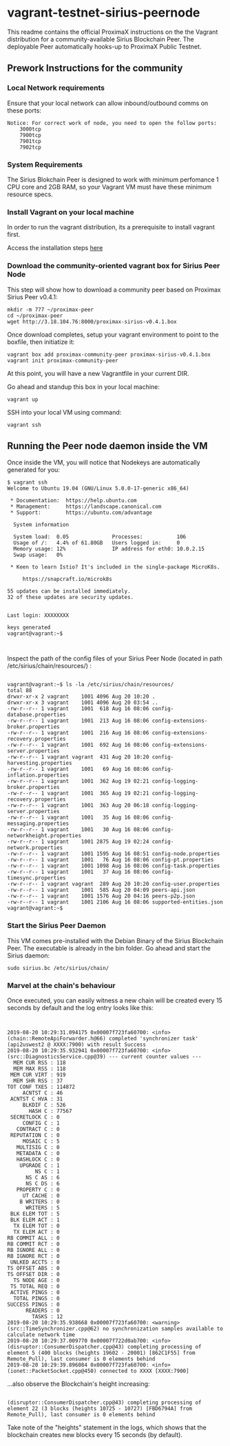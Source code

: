 # vagrant-testnet-sirius-peernode
This readme contains the official ProximaX instructions on the the Vagrant distribution for a community-available Sirius Blockchain Peer.  The deployable  Peer automatically hooks-up to ProximaX Public Testnet.

## Prework Instructions for the community


### Local Network requirements
Ensure that your local network can allow inbound/outbound comms on these ports:
```
Notice: For correct work of node, you need to open the follow ports:
    3000tcp
    7900tcp
    7901tcp
    7902tcp
```


### System Requirements
The Sirius Blokchain Peer is designed to work with minimum perfomance 1 CPU core and 2GB RAM, so your Vagrant VM must have these minimum resource specs.

### Install Vagrant on your local machine
In order to run the vagrant distribution, its a prerequisite to install vagrant first.

Access the installation steps [here](https://www.vagrantup.com/intro/getting-started/install.html)

### Download the community-oriented vagrant box for Sirius Peer Node
This step will show how to download a community peer based on Proximax Sirius Peer v0.4.1:

```
mkdir -m 777 ~/proximax-peer
cd ~/proximax-peer
wget http://3.18.104.76:8000/proximax-sirius-v0.4.1.box
```


Once download completes, setup your vagrant environment to point to the boxfile, then initiatize it:
```
vagrant box add proximax-community-peer proximax-sirius-v0.4.1.box
vagrant init proximax-community-peer
```

At this point, you will have a new Vagrantfile in your current DIR.


Go ahead and standup this box in your local machine:
```
vagrant up
```

SSH into your local VM using command:
```
vagrant ssh
```



## Running the Peer node daemon inside the VM


Once inside the VM, you will notice that Nodekeys are automatically generated for you:
```
$ vagrant ssh
Welcome to Ubuntu 19.04 (GNU/Linux 5.0.0-17-generic x86_64)

 * Documentation:  https://help.ubuntu.com
 * Management:     https://landscape.canonical.com
 * Support:        https://ubuntu.com/advantage

  System information 
  
  System load:  0.05              Processes:           106
  Usage of /:   4.4% of 61.80GB   Users logged in:     0
  Memory usage: 12%               IP address for eth0: 10.0.2.15
  Swap usage:   0%

 * Keen to learn Istio? It's included in the single-package MicroK8s.

     https://snapcraft.io/microk8s

55 updates can be installed immediately.
32 of these updates are security updates.


Last login: XXXXXXXX

keys generated
vagrant@vagrant:~$ 



```

Inspect the path of the config files of your Sirius Peer Node (located in path /etc/sirius/chain/resources/) :
```

vagrant@vagrant:~$ ls -la /etc/sirius/chain/resources/
total 88
drwxr-xr-x 2 vagrant    1001 4096 Aug 20 10:20 .
drwxr-xr-x 3 vagrant    1001 4096 Aug 20 03:54 ..
-rw-r--r-- 1 vagrant    1001  618 Aug 16 08:06 config-database.properties
-rw-r--r-- 1 vagrant    1001  213 Aug 16 08:06 config-extensions-broker.properties
-rw-r--r-- 1 vagrant    1001  216 Aug 16 08:06 config-extensions-recovery.properties
-rw-r--r-- 1 vagrant    1001  692 Aug 16 08:06 config-extensions-server.properties
-rw-r--r-- 1 vagrant vagrant  431 Aug 20 10:20 config-harvesting.properties
-rw-r--r-- 1 vagrant    1001   69 Aug 16 08:06 config-inflation.properties
-rw-r--r-- 1 vagrant    1001  362 Aug 19 02:21 config-logging-broker.properties
-rw-r--r-- 1 vagrant    1001  365 Aug 19 02:21 config-logging-recovery.properties
-rw-r--r-- 1 vagrant    1001  363 Aug 20 06:18 config-logging-server.properties
-rw-r--r-- 1 vagrant    1001   35 Aug 16 08:06 config-messaging.properties
-rw-r--r-- 1 vagrant    1001   30 Aug 16 08:06 config-networkheight.properties
-rw-r--r-- 1 vagrant    1001 2875 Aug 19 02:24 config-network.properties
-rw-r--r-- 1 vagrant    1001 1595 Aug 16 08:51 config-node.properties
-rw-r--r-- 1 vagrant    1001   76 Aug 16 08:06 config-pt.properties
-rw-r--r-- 1 vagrant    1001 1098 Aug 16 08:06 config-task.properties
-rw-r--r-- 1 vagrant    1001   37 Aug 16 08:06 config-timesync.properties
-rw-r--r-- 1 vagrant vagrant  289 Aug 20 10:20 config-user.properties
-rw-r--r-- 1 vagrant    1001  585 Aug 20 04:09 peers-api.json
-rw-r--r-- 1 vagrant    1001 1576 Aug 20 04:16 peers-p2p.json
-rw-r--r-- 1 vagrant    1001 2106 Aug 16 08:06 supported-entities.json
vagrant@vagrant:~$ 

```







### Start the Sirius Peer Daemon
This VM comes pre-installed with the Debian Binary of the Sirius Blockchain Peer.  The executable is already in the bin folder.  Go ahead and start the Sirius daemon:

```
sudo sirius.bc /etc/sirius/chain/
```









### Marvel at the chain's behaviour
Once executed, you can easily witness a new chain will be created every 15 seconds by default and the log entry looks like this:
```


2019-08-20 10:29:31.094175 0x00007f723fa60700: <info> (chain::RemoteApiForwarder.h@66) completed 'synchronizer task' (api2uswest2 @ XXXX:7900) with result Success 
2019-08-20 10:29:35.932941 0x00007f723fa60700: <info> (src::DiagnosticsService.cpp@39) --- current counter values ---
  MEM CUR RSS : 118
  MEM MAX RSS : 118
 MEM CUR VIRT : 919
  MEM SHR RSS : 37
TOT CONF TXES : 114872
     ACNTST C : 46
 ACNTST C HVA : 31
     BLKDIF C : 526
       HASH C : 77567
 SECRETLOCK C : 0
     CONFIG C : 1
   CONTRACT C : 0
 REPUTATION C : 0
     MOSAIC C : 5
   MULTISIG C : 0
   METADATA C : 0
   HASHLOCK C : 0
    UPGRADE C : 1
         NS C : 1
      NS C AS : 6
      NS C DS : 6
   PROPERTY C : 0
     UT CACHE : 0
    B WRITERS : 0
      WRITERS : 5
 BLK ELEM TOT : 5
 BLK ELEM ACT : 1
  TX ELEM TOT : 0
  TX ELEM ACT : 0
RB COMMIT ALL : 0
RB COMMIT RCT : 0
RB IGNORE ALL : 0
RB IGNORE RCT : 0
 UNLKED ACCTS : 0
TS OFFSET ABS : 0
TS OFFSET DIR : 0
  TS NODE AGE : 0
 TS TOTAL REQ : 0
 ACTIVE PINGS : 0
  TOTAL PINGS : 0
SUCCESS PINGS : 0
      READERS : 0
        TASKS : 12 
2019-08-20 10:29:35.938668 0x00007f723fa60700: <warning> (src::TimeSynchronizer.cpp@62) no synchronization samples available to calculate network time 
2019-08-20 10:29:37.009770 0x00007f722d0ab700: <info> (disruptor::ConsumerDispatcher.cpp@43) completing processing of element 5 (400 blocks (heights 19602 - 20001) [862C1F55] from Remote_Pull), last consumer is 0 elements behind 
2019-08-20 10:29:39.896084 0x00007f723fa60700: <info> (ionet::PacketSocket.cpp@450) connected to XXXX [XXXX:7900]
```



...also observe the Blockchain's height increasing:
```

(disruptor::ConsumerDispatcher.cpp@43) completing processing of element 22 (3 blocks (heights 10725 - 10727) [FBD6794A] from Remote_Pull), last consumer is 0 elements behind 
```


Take note of the "heights" statement in the logs, which shows that the blockchain creates new blocks every 15 seconds (by default).




 


